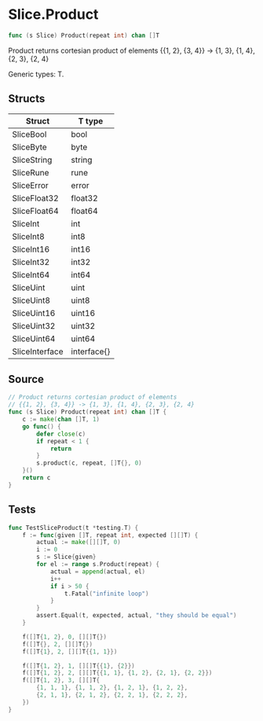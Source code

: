# Slice.Product

```go
func (s Slice) Product(repeat int) chan []T
```

Product returns cortesian product of elements {{1, 2}, {3, 4}} -> {1, 3}, {1, 4}, {2, 3}, {2, 4}

Generic types: T.

## Structs

| Struct | T type |
| ------ | ------ |
| SliceBool | bool |
| SliceByte | byte |
| SliceString | string |
| SliceRune | rune |
| SliceError | error |
| SliceFloat32 | float32 |
| SliceFloat64 | float64 |
| SliceInt | int |
| SliceInt8 | int8 |
| SliceInt16 | int16 |
| SliceInt32 | int32 |
| SliceInt64 | int64 |
| SliceUint | uint |
| SliceUint8 | uint8 |
| SliceUint16 | uint16 |
| SliceUint32 | uint32 |
| SliceUint64 | uint64 |
| SliceInterface | interface{} |

## Source

```go
// Product returns cortesian product of elements
// {{1, 2}, {3, 4}} -> {1, 3}, {1, 4}, {2, 3}, {2, 4}
func (s Slice) Product(repeat int) chan []T {
	c := make(chan []T, 1)
	go func() {
		defer close(c)
		if repeat < 1 {
			return
		}
		s.product(c, repeat, []T{}, 0)
	}()
	return c
}
```

## Tests

```go
func TestSliceProduct(t *testing.T) {
	f := func(given []T, repeat int, expected [][]T) {
		actual := make([][]T, 0)
		i := 0
		s := Slice{given}
		for el := range s.Product(repeat) {
			actual = append(actual, el)
			i++
			if i > 50 {
				t.Fatal("infinite loop")
			}
		}
		assert.Equal(t, expected, actual, "they should be equal")
	}

	f([]T{1, 2}, 0, [][]T{})
	f([]T{}, 2, [][]T{})
	f([]T{1}, 2, [][]T{{1, 1}})

	f([]T{1, 2}, 1, [][]T{{1}, {2}})
	f([]T{1, 2}, 2, [][]T{{1, 1}, {1, 2}, {2, 1}, {2, 2}})
	f([]T{1, 2}, 3, [][]T{
		{1, 1, 1}, {1, 1, 2}, {1, 2, 1}, {1, 2, 2},
		{2, 1, 1}, {2, 1, 2}, {2, 2, 1}, {2, 2, 2},
	})
}
```